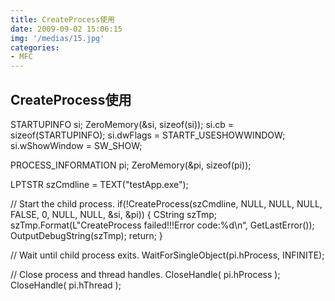 ```yaml
---
title: CreateProcess使用
date: 2009-09-02 15:06:15
img: '/medias/15.jpg'
categories:
- MFC
---
```


## CreateProcess使用

STARTUPINFO si;
ZeroMemory(&si, sizeof(si));
si.cb = sizeof(STARTUPINFO);
si.dwFlags = STARTF_USESHOWWINDOW;
si.wShowWindow = SW_SHOW;

PROCESS_INFORMATION pi;
ZeroMemory(&pi, sizeof(pi));


LPTSTR szCmdline = TEXT("testApp.exe");

// Start the child process.
if(!CreateProcess(szCmdline, NULL, NULL, NULL, FALSE, 0, NULL, NULL, &si, &pi))
{
   CString szTmp;
   szTmp.Format(L"CreateProcess failed!!!Error code:%d\n“, GetLastError());
  OutputDebugString(szTmp);
   return;
}

// Wait until child process exits.
WaitForSingleObject(pi.hProcess, INFINITE);

// Close process and thread handles.
CloseHandle( pi.hProcess );
CloseHandle( pi.hThread );